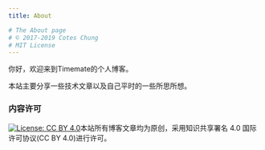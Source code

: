 ```yaml
---
title: About

# The About page
# © 2017-2019 Cotes Chung
# MIT License
---
```


你好，欢迎来到Timemate的个人博客。

本站主要分享一些技术文章以及自己平时的一些所思所想。

### 内容许可 

[![License: CC BY 4.0](https://img.shields.io/badge/License-CC%20BY%204.0-lightgrey.svg)](https://creativecommons.org/licenses/by/4.0/)本站所有博客文章均为原创，采用知识共享署名 4.0 国际许可协议(CC BY 4.0)进行许可。